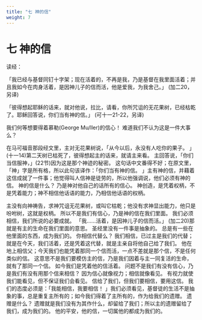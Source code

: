 ```yaml
---
title: "七 神的信"
weight: 7
---
```


# 七 神的信


读经：

「我已经与基督同钉十字架；现在活着的，不再是我，乃是基督在我里面活着；并且我如今在肉身活着，是因神儿子的信而活，他是爱我，为我舍己。」
(加二20，另译)

「彼得想起耶稣的话来，就对他说，拉比，请看，你所咒诅的无花果树，已经枯乾了。耶稣回答说，你们当有神的信。」
(可十一21-22，另译)

我们何等想要得着慕勒(George Mu/ller)的信心！
难道我们不认为这是一件大事么？

在马可福音那段经文里，主对无花果树说，「从今以后，永没有人吃你的果子。
」(十一14)第二天树已枯死了，彼得想起主的话来，就请主来看。
主回答说，「你们当信服神，」(22节)因为这是那个神迹的秘密。
这句话中文番得不好；在原文里，「神」字是所有格，所以此句该译作：「你们当有神的信。
」主有神的信，并藉着这信成就了一件事；他觉得叫人信神是徒劳的，所以他强调说，他们必须有神的信。
神的信是什么？
乃是神对他自己的话所有的信心。
神创造，是凭着权柄，不是凭着能力；神不相信他话语的能力，乃相信他话语的权柄。

主没有向神祷告，求神咒诅无花果树，或叫它枯乾；他没有求神显出能力，他只是吩咐树，这就是权柄。
所以不是我们有信心，乃是神的信在我们里面。
我们必须相信，我们所说的必要成就。
「我……活着，是因神儿子的信而活。」
(加二20)那就是有主的生命在我们里面的意思。
圣经里没有一件事是抽象的。
总是有一些在他里面的东西，成为我们的。
你相信代替么？
我们相信，已过主是我们的代替；就是在今天，我们活着，还是凭着这代替，就是主亲自将他自己给了我们。
他在地上相信父；今天我们也能凭着那同一个信而活，一点不差就是那个信，不是任何类似的信。
这意思不是我们要模仿主的信，乃是我们因着与主一同复活的生命，就有了那同一个信。
如今我们是凭着他的信活着。
问题不是我们有没有信心，乃是我们有没有用那个信来相信？
因为信心就像视力；相信就像看见。
有视力就使我们能看见，但不保证我们会看见。
信给了我们，但我们要相信，要用这信。
我们的态度必须是：「我能相信，我要相信！
」我们必须看见，基督徒的生活不是抽象的事，总是重复主所有的；如今我们得着了主所有的，作为给我们的遗赠。
遗赠是什么？
遗赠就是我们没有为其作什么，却留给了我们；所以主的遗赠留给了我们，成为我们的。
他的平安，他的信，一切属他的都成为我们的。
